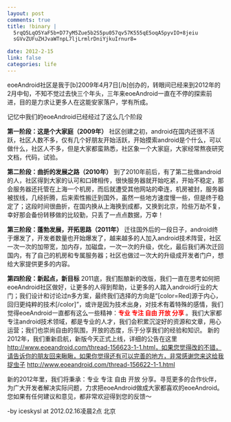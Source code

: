 ```yaml
--- 
layout: post
comments: true
title: !binary |
  5rqQ5LqO5YaF5b+D77yM5Zue5b2S5pu057qv57K555qE5oqA5pyvIO+8jeiu
  sGVvZUFuZHJvaWTnpL7ljLrmlrDniYjkuIrnur8=

date: 2012-2-15
link: false
categories: life
---
```

eoeAndroid社区是我于[b]2009年4月7日[/b]创办的，转眼间已经来到2012年的2月中旬，不知不觉过去快三个年头，三年来eoeAndroid一直在不停的探索前进，目的是力求让更多人在这能安家落户，学有所成。

记忆中我们的eoeAndroid已经经过了这么几个阶段

<strong>第一阶段：这是个大家庭（2009年）</strong>
社区创建之初，android在国内还很不活跃，社区人数不多，仅有几个好朋友开始活跃，开始摸索android是个什么，可以做什么，社区人不多，但是大家都蛮熟悉，社区象一个大家庭，大家经常熬夜研究文档，代码，试验。

<strong>第二阶段：曲折的发展之路（2010年）</strong>
到了2010年前后，有了第二批做android的人，社区得到大家的认可和口碑相传，很快服务器就开始吃紧，开始不稳定，那会服务器还托管在上海一个机房，而后就遭受其他网站的牵连，机房被封，服务器被拔线，几经折腾，后来索性搬迁到国外，虽然一些地方速度慢一些，但是终于稳定了；这段时间很曲折，在国内换从上海换到成都，又换到北京，险些万劫不复，幸好那会备份转移做的比较勤，只丢了一点点数据，万幸！

<strong>第三阶段：蓬勃发展，开拓思路（2011年）</strong>
迁往国外后的一段日子，android终于爆发了，开发者数量也开始爆发了，越来越多的人加入android技术阵营，社区一次一次的加带宽，加内存，加磁盘，一次一次的升级，优化，最后我们再次迁回国内，有了自己的机房和专属服务器；社区也做过一次大的升级成开发者门户，想给大家提供更多的内容。

<strong>第四阶段：新起点，新目标</strong>
2011底，我们酝酿新的改版，我们一直在思考如何把eoeAndroid社区做好，让更多的人得到帮助，让更多的人踏入android行业的大门；我们设计和讨论过n多方案，最终我们选择的方向是“[color=Red]源于内心，回归更纯粹的技术[/color]”，或许是因为技术出身，对技术有着特殊的感情，我们觉得eoeAndroid一直都有这么一些精神：<strong><span style="color: #ff0000;">专业 专注 自由 开放 分享</span></strong> 。我们大家都专注android技术领域，都是专业的人才，我们会积累沉淀好的资源和文章，用心运营；我们也崇尚自由的氛围，开放的态度，乐于分享我们的经验和知识。
新的2012年，我们重新启航，新版今天正式上线，详细的公告在这里 http://www.eoeandroid.com/thread-156623-1-1.html，如果您觉得改的不错，请告诉你的朋友回来瞅瞅，如果你觉得还有可以完善的地方，非常感谢您来这给我捉虫子 http://www.eoeandroid.com/thread-156622-1-1.html

新的2012年里，我们将秉承：专业 专注 自由 开放 分享。寻觅更多的合作伙伴，为广大开发者解决实际问题，力求把eoeAndroid做成大家都喜欢的eoeAndroid。您如果有任何建议和意见，都非常欢迎得到您的反馈～

-by iceskysl at 2012.02.16凌晨2点 北京
